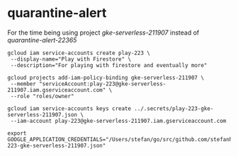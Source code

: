 # quarantine-alert

For the time being using project _gke-serverless-211907_ instead of _quarantine-alert-22365_

```
gcloud iam service-accounts create play-223 \
 --display-name="Play with Firestore" \
 --description="For playing with firestore and eventually more"
```

```
gcloud projects add-iam-policy-binding gke-serverless-211907 \
 --member "serviceAccount:play-223@gke-serverless-211907.iam.gserviceaccount.com" \
 --role "roles/owner"
```

```
gcloud iam service-accounts keys create ../.secrets/play-223-gke-serverless-211907.json \
 --iam-account play-223@gke-serverless-211907.iam.gserviceaccount.com
```

```
export GOOGLE_APPLICATION_CREDENTIALS="/Users/stefan/go/src/github.com/stefanhans/.secrets/play-223-gke-serverless-211907.json"
```
